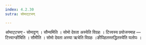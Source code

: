 ```yaml
---
index: 4.2.30
sutra: सोमाट्ट्यण्

---
```

_सोमाट्ट्यण्_ - सोमाट्टण् । सौम्यमिति । सोमो देवता अस्येति विग्रहः । टित्त्वस्य प्रयोजनमाह — टित्त्वान्ङीबिति । सौमीति । सोमो देवता अस्या ऋचेति विग्रहः ।ङीपिहलस्तद्धितस्ये॑ति यलोपः ।